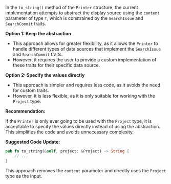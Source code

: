 In the `to_string()` method of the `Printer` structure, the current implementation attempts to abstract the display source using the `content` parameter of type `T`, which is constrained by the `SearchIssue` and `SearchCommit` traits.

**Option 1: Keep the abstraction**

* This approach allows for greater flexibility, as it allows the `Printer` to handle different types of data sources that implement the `SearchIssue` and `SearchCommit` traits.
* However, it requires the user to provide a custom implementation of these traits for their specific data source.

**Option 2: Specify the values directly**

* This approach is simpler and requires less code, as it avoids the need for custom traits.
* However, it is less flexible, as it is only suitable for working with the `Project` type.

**Recommendation:**

If the `Printer` is only ever going to be used with the `Project` type, it is acceptable to specify the values directly instead of using the abstraction. This simplifies the code and avoids unnecessary complexity.

**Suggested Code Update:**

```src/printer.rs
pub fn to_string(&self, project: &Project) -> String {
    // ...
}
```

This approach removes the `content` parameter and directly uses the `Project` type as the input.